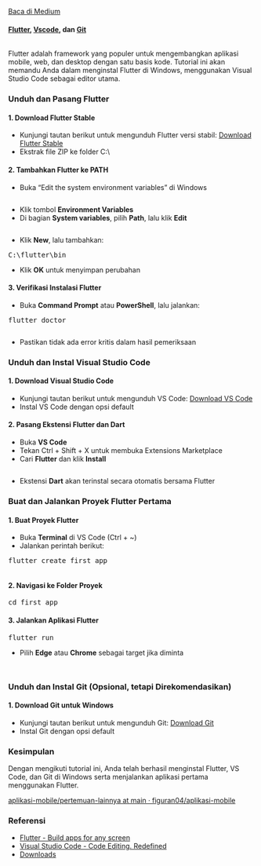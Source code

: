 <!--START_SECTION:medium-->
[Baca di Medium](https://medium.com/@dikaelsaputra/instalasi-flutter-di-windows-758eb1830828?source=rss-272e0aace4a6------2)

<h4><a href="https://medium.com/u/525d26407b95">Flutter</a>, <a href="https://medium.com/u/d95dc1998f45">Vscode</a>, dan <a href="https://medium.com/u/68d79c4c579e">Git</a></h4><figure><img alt="" src="https://cdn-images-1.medium.com/max/741/1*yVQ8hKX9EptxMmkEu90-SQ.png" /></figure><p>Flutter adalah framework yang populer untuk mengembangkan aplikasi mobile, web, dan desktop dengan satu basis kode. Tutorial ini akan memandu Anda dalam menginstal Flutter di Windows, menggunakan Visual Studio Code sebagai editor utama.</p><h3>Unduh dan Pasang Flutter</h3><h4><strong>1. Download Flutter Stable</strong></h4><ul><li>Kunjungi tautan berikut untuk mengunduh Flutter versi stabil: <a href="https://storage.googleapis.com/flutter_infra_release/releases/stable/windows/flutter_windows_3.29.0-stable.zip">Download Flutter Stable</a></li><li>Ekstrak file ZIP ke folder C:\</li></ul><h4><strong>2. Tambahkan Flutter ke PATH</strong></h4><ul><li>Buka “Edit the system environment variables” di Windows</li></ul><figure><img alt="" src="https://cdn-images-1.medium.com/max/768/1*zsAIrTcG4qzYGQC000vskQ.png" /></figure><ul><li>Klik tombol <strong>Environment Variables</strong></li><li>Di bagian <strong>System variables</strong>, pilih <strong>Path</strong>, lalu klik <strong>Edit</strong></li></ul><figure><img alt="" src="https://cdn-images-1.medium.com/max/768/1*as0TUN96vyB3ayk2OK3DQQ.png" /></figure><ul><li>Klik <strong>New</strong>, lalu tambahkan:</li></ul><pre>C:\flutter\bin</pre><ul><li>Klik <strong>OK</strong> untuk menyimpan perubahan</li></ul><h4><strong>3. Verifikasi Instalasi Flutter</strong></h4><ul><li>Buka <strong>Command Prompt</strong> atau <strong>PowerShell</strong>, lalu jalankan:</li></ul><pre>flutter doctor</pre><figure><img alt="" src="https://cdn-images-1.medium.com/max/768/1*9Ukx3B8cjimeU80ZcYfABg.png" /></figure><ul><li>Pastikan tidak ada error kritis dalam hasil pemeriksaan</li></ul><h3>Unduh dan Instal Visual Studio Code</h3><h4><strong>1. Download Visual Studio Code</strong></h4><ul><li>Kunjungi tautan berikut untuk mengunduh VS Code: <a href="https://code.visualstudio.com/sha/download?build=stable&os=win32-x64-user">Download VS Code</a></li><li>Instal VS Code dengan opsi default</li></ul><h4><strong>2. Pasang Ekstensi Flutter dan Dart</strong></h4><ul><li>Buka <strong>VS Code</strong></li><li>Tekan Ctrl + Shift + X untuk membuka Extensions Marketplace</li><li>Cari <strong>Flutter</strong> dan klik <strong>Install</strong></li></ul><figure><img alt="" src="https://cdn-images-1.medium.com/max/768/1*psLrjwCh-YSaJ5mVJn_bqg.png" /></figure><ul><li>Ekstensi <strong>Dart</strong> akan terinstal secara otomatis bersama Flutter</li></ul><h3>Buat dan Jalankan Proyek Flutter Pertama</h3><h4><strong>1. Buat Proyek Flutter</strong></h4><ul><li>Buka <strong>Terminal</strong> di VS Code (Ctrl + ~)</li><li>Jalankan perintah berikut:</li></ul><pre>flutter create first_app</pre><figure><img alt="" src="https://cdn-images-1.medium.com/max/768/1*6lM5ZnRG87RGfL5GVIFIBg.png" /></figure><h4><strong>2. Navigasi ke Folder Proyek</strong></h4><pre>cd first_app</pre><h4><strong>3. Jalankan Aplikasi Flutter</strong></h4><pre>flutter run</pre><ul><li>Pilih <strong>Edge</strong> atau <strong>Chrome</strong> sebagai target jika diminta</li></ul><figure><img alt="" src="https://cdn-images-1.medium.com/max/768/1*87mHABin24e5d1Y4tBUqwQ.png" /></figure><figure><img alt="" src="https://cdn-images-1.medium.com/max/768/1*ToHKzmUu6PUDT0VcE-jELg.png" /></figure><h3>Unduh dan Instal Git (Opsional, tetapi Direkomendasikan)</h3><h4><strong>1. Download Git untuk Windows</strong></h4><ul><li>Kunjungi tautan berikut untuk mengunduh Git: <a href="https://github.com/git-for-windows/git/releases/download/v2.48.1.windows.1/Git-2.48.1-64-bit.exe">Download Git</a></li><li>Instal Git dengan opsi default</li></ul><h3>Kesimpulan</h3><p>Dengan mengikuti tutorial ini, Anda telah berhasil menginstal Flutter, VS Code, dan Git di Windows serta menjalankan aplikasi pertama menggunakan Flutter.</p><p><a href="https://github.com/figuran04/aplikasi-mobile/tree/main/pertemuan-lainnya">aplikasi-mobile/pertemuan-lainnya at main · figuran04/aplikasi-mobile</a></p><h3>Referensi</h3><ul><li><a href="https://flutter.dev">Flutter - Build apps for any screen</a></li><li><a href="https://code.visualstudio.com">Visual Studio Code - Code Editing. Redefined</a></li><li><a href="https://git-scm.com/downloads">Downloads</a></li></ul><img alt="" height="1" src="https://medium.com/_/stat?event=post.clientViewed&referrerSource=full_rss&postId=758eb1830828" width="1" />
<!--END_SECTION:medium-->
